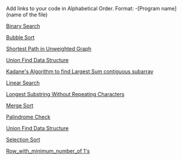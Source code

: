 Add links to your code in Alphabetical Order.
Format: -[Program name](name of the file)

[Binary Search](binarySearch.py)

[Bubble Sort](bubbleSort.py)

[Shortest Path in Unweighted Graph](shortest_path_unweighted.py)  

[Union Find Data Structure](ufds.py)

[Kadane's Algorithm to find Largest Sum contiguous subarray](kadanes_algorithm_largest_sum_contiguous_subarray.py)

[Linear Search](LinearSearch.py) 

[Longest Substring Without Repeating Characters](lengthOfLongestSubstring.py)

[Merge Sort](MergeSort.py)

[Palindrome Check](palindrome_check.py)

[Union Find Data Structure](ufds.py)

[Selection Sort](selectionSort.py)

[Row_with_minimum_number_of 1's](Row_with_minimum_number_of_1's.py)
